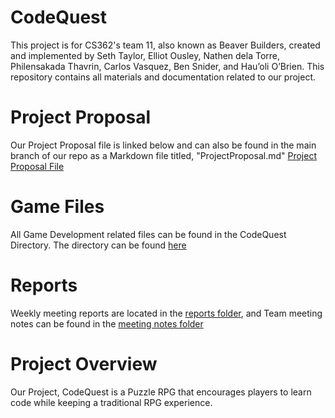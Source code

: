 # CodeQuest
This project is for CS362's team 11, also known as Beaver Builders, created and implemented by Seth Taylor, Elliot Ousley, Nathen dela Torre, Philensakada Thavrin, Carlos Vasquez, Ben Snider, and Hau’oli O’Brien.
This repository contains all materials and documentation related to our project.

# Project Proposal
Our Project Proposal file is linked below and can also be found in the main branch of our repo as a Markdown file titled, "ProjectProposal.md"
[Project Proposal File](https://github.com/ElliotOusley/CS362_Team_11_Project/blob/main/ProjectProposal.md)

# Game Files
All Game Development related files can be found in the CodeQuest Directory. The directory can be found [here](https://github.com/ElliotOusley/CS362_Team_11_Project/tree/main/codeQuest/codeQuest)

# Reports
Weekly meeting reports are located in the [reports folder](https://github.com/ElliotOusley/CS362_Team_11_Project/tree/main/reports), and Team meeting notes can be found in the [meeting notes folder](https://github.com/ElliotOusley/CS362_Team_11_Project/tree/main/Meeting_Notes)

# Project Overview
Our Project, CodeQuest is a Puzzle RPG that encourages players to learn code while keeping a traditional RPG experience.


